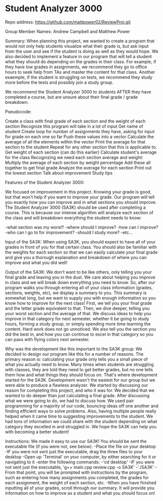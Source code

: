 # Student Analyzer 3000

Repo address:
https://github.com/mattpower02/ReviewProj.git

Group Member Names: Andrew Campbell and Matthew Power

Summary:
When planning this project, we wanted to create a program that would not only help students visualize what their grade is, but ask input from the user and see if the student is doing as well as they would hope. We also decided to implement a feature in our program that will tell a student what they should do depending on the grades in their class. For example, if they have low grades in assignments, we recommend they go to office hours to seek help from TAs and master the content for that class. Another exaemple, if the student is struggling on tests, we recommend they study more before the tests and possibly join a study group. 

We recommend the Student Analyzer 3000 to students AFTER they have completed a course, but are unsure about their final grade / grade breakdown. 




Pseudocode:

Create a class with final grade of each section and the weight of each section
Recognize this program will take in a lot of input
Get name of student
Create loop for number of assignments they have, asking for input for grade on each one so far
  Push these values into a vector
  Calculate the average of all the elements within the vector
  Print the average for that section to the student
Repeat for any other section that this is applicable to.
Get weight of each section (can do this earlier)
Calculate student's average for the class
  Recognizing we need each section average and weight:
  Multiply the average of each section by weight percentage
  Add these all together to get final grade
Analyze the average for each section
  Print out the lowest section
    Talk about improvement
    Study tips
    
    
    
    
    
    
Features of the Student Analyzer 3000:

We focused on improvement in this project. Knowing your grade is good, but that won't help if you want to improve your grade. Our program will tell you exactly how you can improve and in what sections you should improve. 
The Student Analyzer 3000 (SA3K) should be used after completing a course. This is because our intense algorithm will analyze each section of the class and will breakdown everything the student needs to know:

-what section was my worst?
-where should I improve?
-how can I improve?
-who can I go to for improvement?
-should I study more?
-etc...

Input of the SA3K:
When using SA3K, you should expect to have all of your grades in front of you for that certain class. You should also be familiar with the weights for each section so that we can easily calculate your final grade and give you a thorough explanation and breakdown of where you can improve and what you did well!

Output of the SA3K:
We don't want to be like others, only telling you your final grade and leaving you in the dust. We care about helping you improve in class and we will break down everything you need to know. So, after our program walks you through entering all of your class information (grades, sections, weights, etc), we display a summary to you.
This summary is somewhat long, but we want to supply you with enough information so you know how to improve for the next class!
First, we tell you your final grade and the letter grade equivalent to that. Then, we dive deeper, telling you your worst section and the average of that. We discuss ideas to help you improve in that category for next semester, whether it be going to study hours, forming a study group, or simply spending more time learning the content.
Hard work does not go unnoticed. We also tell you the section you did the best in, and how you can continue to excel in that category so you can pass with flying colors next semester. 

Why was the development like this important to the SA3K group:
We decided to design our program like this for a number of reasons. The primary reason is: calculating your grade only tells you a small piece of what you actually need to know. Many times when students are struggling with classes, they are told they need to get better grades, but no one tells them how and what things they should focus on.
That's where development started for the SA3K. 
Development wasn't the easiest for our group but we were able to produce a flawless analyzer.
We started by discussing our reason for completing this project, and who it was for. We decided that we wanted to do deeper than just calculating a final grade. After discussing what we were going to do, we had to discuss how. We used pair programming for a majority of our code, bouncing ideas off one another and finding efficient ways to solve problems. Also, having multiple people really helped when it came time to suggesting improvements to the student.
We had tons of information we could share with the student depending on what category they excelled in and struggled in. We hope the SA3K can help you with becoming a better student!

Instructions:
We made it easy to use our SA3K! You should be sent the executable file (if you were not, see below).
-Place the file on your desktop
-IF you were not sent just the executable, drag the three files to your desktop
-Open up 'Terminal' on your computer, by either searching for it or navigating to it
-enter the following commands:
-'cd desktop'
-IF you were not sent just the executable, 'g++ main.cpp review.cpp -o SA3K'
-'./SA3K'
-From that point, you will be prompted with instructions by the program, such as entering how many assignments you completed, the grades for each assignment, the weight of each section, etc.
-When you have finished inputting all of your grades, scroll through our summary. It will provide you information on how to improve as a student and what you should focus on!

